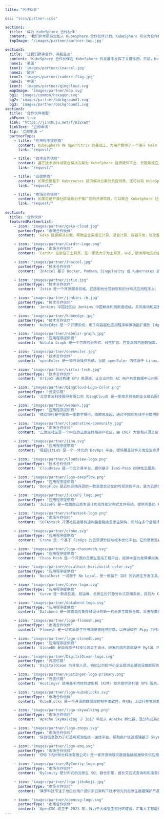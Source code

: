 ```yaml
---
title: "合作伙伴"

css: "scss/partner.scss"

section1:
  title: '成为 KubeSphere 合作伙伴'
  content: '我们非常期待您加入 KubeSphere 合作伙伴计划。KubeSphere 可以为合作伙伴提供资源和权益，帮助合作伙伴提高专业技能，交付和推广产品。同时，合作伙伴还可以把 KubeSphere 加入其市场策略中，来实现具体业务目标。'
  topImage: '/images/partner/partner-top.jpg'

section2:
  title: '让我们携手合作，共拓生态'
  content: 'KubeSphere 合作伙伴在 KubeSphere 的发展中发挥了关键作用。目前，KubeSphere 合作伙伴遍布全球各地。'
  name1: '美国'
  icon1: 'images/partner/inaccel.jpg'
  name2: '欧洲'
  icon2: 'images/partner/radore-flag.jpg'
  name3: '中国'
  icon3: 'images/partner/qingcloud.svg'
  mapImage: 'images/partner/map.svg'
  bg1: 'images/common/hexagon.svg'
  bg2: 'images/partner/background1.svg'
  bg3: 'images/partner/background2.svg'
section3:
  title: '合作伙伴类型'
  zhForm: true
  link: "https://jinshuju.net/f/WIVxeX"
  linkText: '立即申请'
  tip: '立即申请 →'
  partnerType:
    - title: "应用程序提供商"
      content: KubeSphere 在 OpenPitrix 的基础上，为用户提供了一个基于 Helm 的应用商店，用于应用生命周期管理。KubeSphere 应用商店让 ISV、开发者和用户能够在一站式服务中只需点击几下就可以上传、测试、安装和发布应用。KubeSphere 拥有数以万计的用户，所以您可以作为应用程序提供商，将应用发布到 KubeSphere 应用商店，让这些用户可以一键将您的应用部署到 Kubernetes。
      link: "request/"

    - title: "技术合作伙伴"
      content: 基于技术协作或联合解决方案为 KubeSphere 提供硬件平台、云服务或应用程序。如果您有这种解决方案，欢迎成为 KubeSphere 的技术合作伙伴，通过产品生态合作共同推动产业繁荣。
      link: "request/"

    - title: "云提供商"
      content: 如果您是基于 Kubernetes 提供解决方案的云提供商，还可以将 KubeSphere 集成到您的应用程序市场中，使用 KubeSphere 来扩展您的生态系统。
      link: "request/"

    - title: "市场合作伙伴"
      content: 如果您是开源社区或致力于推广您的开源项目，可以联合 KubeSphere 社区组织活动（比如线上直播和线下 Meetup），也可以共同产出优质内容（技术博客等），或者进行丰富多样的联合推广，推动更多用户使用 KubeSphere 家族产品获得成功。
      link: "request/"
  
section4:
  title: '合作伙伴'
  featuredPartnerList:
    - icon: "images/partner/geko-cloud.jpg"
      partnerType: "市场合作伙伴"
      content: ‘Geko 提供解决方案，帮助企业采用云计算、混合计算、容器开发，以及整个 DevOps 方法论，以确保 CI/CD、监控和随着业务增长而增长的自动伸缩平台的最佳实践。’

    - icon: "images/partner/Cardtr-Logo.png"
      partnerType: "市场合作伙伴"
      content: ‘Cardtr 总部位于土耳其，是一家致力于为土耳其、中东、欧洲等地区的金融、政府、能源等企业客户提供创新的云计算和云原生 IT 服务的公司，以领先的技术和专业团队帮助客户实现全面的数字化和智能化转型。’

    - icon: "images/partner/inaccel.jpg"
      partnerType: "技术合作伙伴"
      content: 'InAccel 基于 Docker、Podman、Singularity 或 Kubernetes 提供一键式部署 FPGA 工作负载。通过关注整个 FPGA 加速生命周期，我们可以让您专注于应用程序。'

    - icon: "images/partner/istio.jpg"
      partnerType: "技术合作伙伴"
      content: 'Istio 是一个开源服务网格，它透明地分层到现有的分布式应用程序上。 Istio 强大的特性提供了一种统一和更有效的方式来保护、连接和监视服务。'

    - icon: "images/partner/jenkins-zh.jpg"
      partnerType: "技术合作伙伴"
      content: 'Jenkins 中国社区由 Jenkins 中国粉丝和贡献者组成，共同推动和完善 CI/CD 技术的学习和落地。'

    - icon: "images/partner/kubeedge.jpg"
      partnerType: "技术合作伙伴"
      content: 'KubeEdge 是一个开源系统，用于将容器化应用程序编排功能扩展到 Edge 的主机。它基于 Kubernetes 构建，并为网络应用程序提供基础架构支持。云和边缘之间的部署和元数据同步。'

    - icon: "images/partner/nebular-graph.jpg"
      partnerType: "应用程序提供商"
      content: 'Nebula Graph 是一个可靠的分布式、线性扩容、性能高效的图数据库，擅长处理千亿节点万亿条边的超大数据集，同时保持毫秒级查询延时的图数据库解决方案。'

    - icon: "images/partner/openeuler.jpg"
      partnerType: "技术合作伙伴"
      content: 'openEuler 是一款开源操作系统。当前 openEuler 内核源于 Linux，支持鲲鹏及其它多种处理器，能够充分释放计算芯片的潜能，是由全球开源贡献者构建的高效、稳定、安全的开源操作系统，适用于数据库、大数据、云计算、人工智能等应用场景。'

    - icon: "images/partner/virtai-tech.jpg"
      partnerType: "技术合作伙伴"
      content: 'OrionX 通过构建 GPU 资源池，让企业内的 AI 用户共享数据中心内所有服务器上的 GPU 算力。AI 开发人员不必再关心底层资源状况，专注于更有价值的业务层面，让应用开发变得更加便捷。'

    - icon: "images/partner/QingCloud-Logo-Color.png"
      partnerType: "云提供商"
      content: '北京青云科技股份有限公司（QingCloud）是一家技术领先的企业级云服务商与数字化解决方案提供商。QKE 是在 QingCloud 云平台上构建的企业级分布式多租户的 Kubernetes 容器服务。'

    - icon: "images/partner/webank.jpg"
      partnerType: "应用程序提供商"
      content: '微众银行是中国第一家数字银行，由腾讯发起，通过不同的在线平台提供财富管理和融资服务。'

    - icon: "images/partner/cloudnative-community.jpg"
      partnerType: "市场合作伙伴"
      content: '云原生社区是一个中立的云原生终端用户社区，由 CNCF 大使和开源意见领袖于 2020 年 5 月 12 日成立，旨在推广云原生技术，构建开发者生态系统。'

    - icon: "images/partner/jihu.svg"
      partnerType: "应用程序提供商"
      content: '极狐GitLab 是一个一体化的 DevOps 平台，提供覆盖软件开发全生命周期的 DevOps 能力，从项目管理、源代码托管、CI/CD、运维监控以及 DevSecOps，能够让研发、测试、运维、安全等团队在同一个平台上进行协同，帮助团队更快、更安全地交付更好的软件，提升研运效能，激发 DevOps 可观价值。'     

    - icon: "images/partner/Cloudview-logo.png"
      partnerType: "技术合作伙伴"
      content: 'Cloudview 是一个云计算平台，提供基于 IaaS-PaaS 的弹性云服务。'   
      
    - icon: "images/partner/logo-deepflow.png"
      partnerType: "应用程序提供商"
      content: 'DeepFlow 是云杉网络开源的一款高度自动化的可观测性平台，是为云原生应用开发者建设可观测性能力而量身打造的全栈、全链路、高性能数据引擎。DeepFlow 使用 eBPF、WASM、OpenTelemetry 等新技术，创新的实现了 AutoTracing、AutoMetrics、AutoTagging、SmartEncoding 等核心机制，帮助开发者提升埋点插码的自动化水平，降低可观测性平台的运维复杂度。利用 DeepFlow 的可编程能力和开放接口，开发者可以快速将其融入到自己的可观测性技术栈中。'  

    - icon: "images/partner/JuiceFS_logo.png"
      partnerType: "应用程序提供商"
      content: 'JuiceFS 是一款面向云原生设计的高性能分布式文件系统。提供完备的 POSIX 兼容性，可将几乎所有对象存储接入本地作为海量本地磁盘使用，亦可同时在跨平台、跨地区的不同主机上挂载读写。'  

    - icon: "images/partner/sofastack-logo.png"
      partnerType: "市场合作伙伴"
      content: 'SOFAStack 开源社区能够快速构建金融级云原生架构，同时在多个金融场景里均锤炼出最佳实践，具备以下特点：一是社区简介开放，社区全面开源共建、保持中立、兼容社区与开源生态，SOFAStack 积极与其他社区开展生态共建;二是金融级，包含构建金融级云原生架构所需的各个组件，让用户更加专注于业务开发，满足用户场景的现状和未来需求，经历过大规模场景的锤炼，特别是严苛的金融场景;三是云原生，基于 SOFAStack 可快速搭建云原生微服务体系，快速开发更具可靠性、扩展性、更加易于维护的云原生应用。'  

    - icon: "images/partner/crane.svg"
      partnerType: "应用程序提供商"
      content: 'Crane 是一个基于 FinOps 的云资源分析与成本优化平台。它的愿景是在保证客户应用运行质量的前提下实现极致的降本。' 

    - icon: "images/partner/logo-chaosmesh.svg"
      partnerType: "应用程序提供商"
      content: 'Chaos Mesh 是一个开源的云原生混沌工程平台，提供丰富的故障模拟类型，具有强大的故障场景编排能力，方便用户在开发测试中以及生产环境中模拟现实世界中可能出现的各类异常，帮助用户发现系统潜在的问题。Chaos Mesh 提供完善的可视化操作，旨在降低用户进行混沌工程的门槛。用户可以方便地在 Web UI 界面上设计自己的混沌场景，以及监控混沌实验的运行状态。' 

    - icon: "images/partner/nocalhost-horizontal-color.svg"
      partnerType: "应用程序提供商"
      content: 'Nocalhost 一词源于 No Local，是一款基于 IDE 的云原生开发工具，提供实时的云原生应用开发体验。在 Nocalhost 开发云端应用时，任何代码改动都可以在远端立即生效，无需重新构建新镜像。这可以缩短整个开发反馈循环并极大地提高研发效率。' 

    - icon: "images/partner/Curve-logo.svg"
      partnerType: "应用程序提供商"
      content: 'Curve 是一款高性能、易运维、云原生的开源分布式存储系统，目前为 CNCF Sandbox 项目。可应用于主流的云原生基础设施平台：对接 OpenStack 平台为云主机提供高性能块存储服务；对接 Kubernetes 为其提供 RWO、RWX 等类型的持久化存储卷；对接 PolarFS 作为云原生数据库的高性能存储底座，完美支持云原生数据库的存算分离架构。Curve 也可作为云存储中间件使用 S3 兼容的对象存储作为数据存储引擎，为公有云用户提供高性价比的共享文件存储。' 

    - icon: "images/partner/databend-logo.svg"
      partnerType: "应用程序提供商"
      content: 'Databend 是一款面向对象存储设计的新一代云原生数据仓库。采用存算分离架构，兼容 MySQL、ClickHouse 协议，支持多种对象存储、多租户体系和数据共享，具备实时分析、弹性扩缩容和 PB 级数据处理能力。'     

    - icon: "images/partner/logo-flomesh.png"
      partnerType: "市场合作伙伴"
      content: 'Flomesh 是一站式云原生应用流量管理供应商，以开源软件 Pipy 为核心，提供全方面的应用流量管理产品及解决方案。在混合云、多云环境中提供了统一的、一致的负载均衡能力、开箱即用的服务网格能力和全局一体化的管理能力。'   

    - icon: "images/partner/logo-stonedb.png"
      partnerType: "应用程序提供商"
      content: 'StoneDB 是由石原子科技公司自主设计、研发的国内首款基于 MySQL 内核打造的开源 HTAP（Hybrid Transactional and Analytical Processing）融合型数据库，可实现与 MySQL 的无缝切换。StoneDB 具备超高性能、实时分析等特点，为用户提供一站式 HTAP 解决方案。'   

    - icon: "images/partner/DigitalOcean-logo.svg"
      partnerType: "云提供商"
      content: 'DigitalOcean 为开发人员、初创公司和中小企业提供云基础设施即服务平台。其拥有你所需要的云计算服务，具有可预测的定价、强大的文档和可扩展性，以支持企业在任何阶段的增长。'

    - icon: "images/partner/Hostinger-logo-primary.png"
      partnerType: "云提供商"
      content: 'Hostinger 使用基于内核的虚拟机 (KVM) 技术提供非托管 VPS 服务。它是 Linux 的开源虚拟化模块，有助于在物理服务器内创建许多独立、安全的虚拟服务器。'

    - icon: "images/partner/logo-kubeblocks.svg"
      partnerType: "市场合作伙伴"
      content: 'KubeBlocks 是一个开源的数据库控制平面软件，在K8s 上运行并管理数据库、消息队列和其他数据基础设施，包括 MySQL、PostgreSQL、Redis、MongoDB、Kafka、Pulsar、Clickhouse、Doris、StarRocks、ElasticSearch、OpenSearch、Milvus和Qdrant 等。'  

    - icon: "images/partner/logo-skywalking.png"
      partnerType: "市场合作伙伴"
      content: 'Apache SkyWalking 于 2017 年加入 Apache 孵化器，是分布式系统的应用程序性能监视工具，专为微服务、云原生架构和基于容器架构而设计。包括了分布式追踪、性能指标分析、应用和服务依赖分析等。'  

    - icon: "images/partner/logo-zmops.svg"
      partnerType: "市场合作伙伴"
      content: '纵目信息致力于打造可观测性统一运维平台，帮助用户快速搭建基于 SkyWalking 的全链路应用性能监控平台。纵目 ArgusAPM 实现了对应用服务环境、服务性能、用户体验的实时全方位观测。'  

    - icon: "images/partner/logo-emq.svg"
      partnerType: "市场合作伙伴"
      content: 'EMQ（杭州映云科技有限公司）是一家开源物联网数据基础设施软件供应商，交付全球领先的开源云原生 MQTT 消息服务器和流处理数据库，为企业云边端的海量物联网数据提供高可靠、高性能的实时连接、移动、处理与集成，助力构建「面向未来」的物联网平台与应用。'  

    - icon: "images/partner/ByConity-logo.png"
      partnerType: "市场合作伙伴"
      content: 'ByConity 是分布式的云原生 SQL 数仓引擎，擅长交互式查询和即席查询，具有支持多表关联复杂查询、集群扩容无感、离线批数据和实时数据流统一汇总等特点。'  

    - icon: "images/partner/logo-jibukeji.jpg"
      partnerType: "市场合作伙伴"
      content: '骥步科技专注于为企业用户提供多云架构下技术领先的云原生数据保护产品和存储解决方案，致力于企业数字化转型和应用现代化转型所需的数据基础设施建设。技术团队均为国内知名高校硕士毕业，来自原 IBM 云原生存储核心研发团队，拥有十余年企业级存储研发的深厚积累与多年云原生存储、备份、容灾领域的深入探索和产品实践。'  

    - icon: "images/partner/opencsg-logo.svg"
      partnerType: "市场合作伙伴"
      content: 'OpenCSG 成立于 2023 年，致力于大模型生态社区建设，汇集人工智能行业上下游企业链，共同为大模型在垂直行业的应用提供平台产品和解决方案帮助企业在打造大模型及其应用落地的过程中的算力、人效多方面的降本增效。'  
---
```

